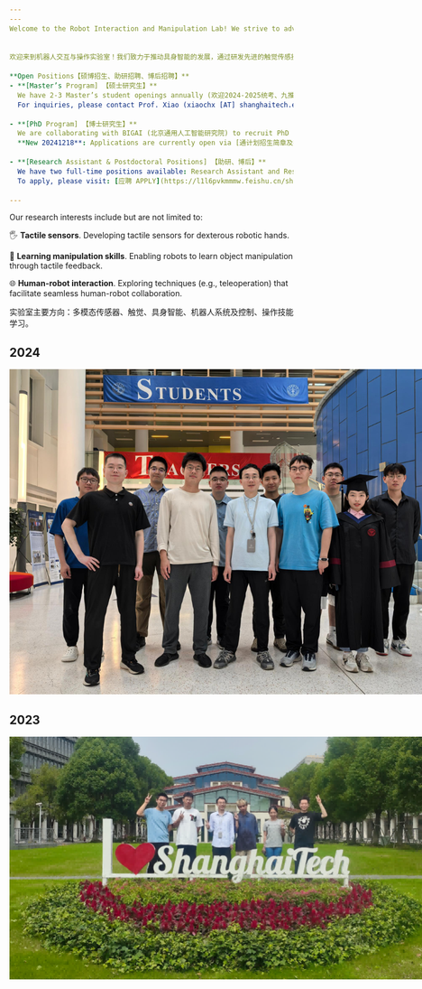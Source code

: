 ```yaml
---
---
Welcome to the Robot Interaction and Manipulation Lab! We strive to advance the field of Embodied AI by developing cutting-edge tactile sensing technologies and pioneering new human-robot interaction paradigms. Our goal is to empower robots to perform complex manipulation tasks in unstructured real-world environments.


欢迎来到机器人交互与操作实验室！我们致力于推动具身智能的发展，通过研发先进的触觉传感技术和新型人机交互范式，使机器人能够在非结构化环境中高效完成复杂操作任务。

**Open Positions【硕博招生、助研招聘、博后招聘】**  
- **[Master’s Program] 【硕士研究生】**  
  We have 2-3 Master’s student openings annually (欢迎2024-2025统考、九推，专业方向：计算机、电子).  
  For inquiries, please contact Prof. Xiao (xiaochx [AT] shanghaitech.edu.cn) or submit your application here: [应聘 APPLY](https://l1l6pvkmmmw.feishu.cn/share/base/form/shrcnSqulK34HeHeSwWuzwVkxMd){: .button}.

- **[PhD Program] 【博士研究生】**  
  We are collaborating with BIGAI (北京通用人工智能研究院) to recruit PhD students for 2025.  
  **New 20241218**: Applications are currently open via [通计划招生简章及报名方式](https://yanzhao.shanghaitech.edu.cn/2024/1218/c2420a1104755/page.htm). 

- **[Research Assistant & Postdoctoral Positions] 【助研、博后】**  
  We have two full-time positions available: Research Assistant and Research Assistant Professor (or Postdoctoral Fellow).  
  To apply, please visit: [应聘 APPLY](https://l1l6pvkmmmw.feishu.cn/share/base/form/shrcnSqulK34HeHeSwWuzwVkxMd){: .button}.

---
```


Our research interests include but are not limited to:

🖐️ **Tactile sensors**. Developing tactile sensors for dexterous robotic hands.

🧠 **Learning manipulation skills**. Enabling robots to learn object manipulation through tactile feedback.

🌐 **Human-robot interaction**. Exploring techniques (e.g., teleoperation) that facilitate seamless human-robot collaboration.

实验室主要方向：多模态传感器、触觉、具身智能、机器人系统及控制、操作技能学习。

## 2024
<p align="center">
  <img src="images/lab-photo-2024.jpg" style="max-width:768px; height:auto;">
</p>

## 2023
<p align="center">
  <img src="images/lab-photo-2023.PNG" style="max-width:768px; height:auto;">
</p>
